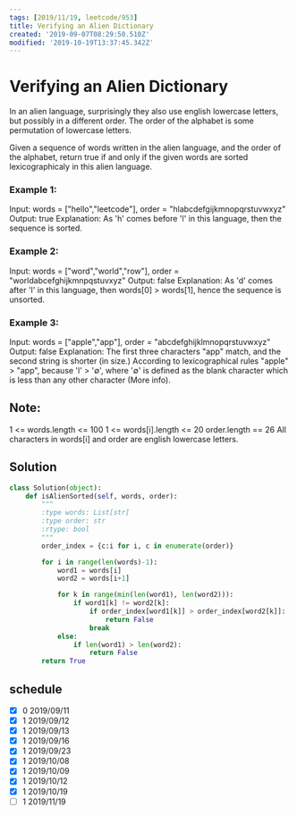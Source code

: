 ```yaml
---
tags: [2019/11/19, leetcode/953]
title: Verifying an Alien Dictionary
created: '2019-09-07T08:29:50.510Z'
modified: '2019-10-19T13:37:45.342Z'
---
```


# Verifying an Alien Dictionary

In an alien language, surprisingly they also use english lowercase letters, but possibly in a different order. The order of the alphabet is some permutation of lowercase letters.

Given a sequence of words written in the alien language, and the order of the alphabet, return true if and only if the given words are sorted lexicographicaly in this alien language.



### Example 1:

Input: words = ["hello","leetcode"], order = "hlabcdefgijkmnopqrstuvwxyz"
Output: true
Explanation: As 'h' comes before 'l' in this language, then the sequence is sorted.

### Example 2:

Input: words = ["word","world","row"], order = "worldabcefghijkmnpqstuvxyz"
Output: false
Explanation: As 'd' comes after 'l' in this language, then words[0] > words[1], hence the sequence is unsorted.

### Example 3:

Input: words = ["apple","app"], order = "abcdefghijklmnopqrstuvwxyz"
Output: false
Explanation: The first three characters "app" match, and the second string is shorter (in size.) According to lexicographical rules "apple" > "app", because 'l' > '∅', where '∅' is defined as the blank character which is less than any other character (More info).


## Note:

1 <= words.length <= 100
1 <= words[i].length <= 20
order.length == 26
All characters in words[i] and order are english lowercase letters.

## Solution

```python
class Solution(object):
    def isAlienSorted(self, words, order):
        """
        :type words: List[str]
        :type order: str
        :rtype: bool
        """
        order_index = {c:i for i, c in enumerate(order)}

        for i in range(len(words)-1):
            word1 = words[i]
            word2 = words[i+1]

            for k in range(min(len(word1), len(word2))):
                if word1[k] != word2[k]:
                    if order_index[word1[k]] > order_index[word2[k]]:
                        return False
                    break
            else:
                if len(word1) > len(word2):
                    return False
        return True
```

## schedule

* [x] 0 2019/09/11
* [x] 1 2019/09/12
* [x] 1 2019/09/13
* [x] 1 2019/09/16
* [x] 1 2019/09/23
* [x] 1 2019/10/08
* [x] 1 2019/10/09
* [x] 1 2019/10/12
* [x] 1 2019/10/19
* [ ] 1 2019/11/19
